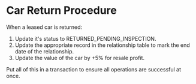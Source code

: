# Car Return Procedure

When a leased car is returned:

1. Update it's status to RETURNED_PENDING_INSPECTION.
1. Update the appropriate record in the relationship table to mark the end date of the relationship.
1. Update the value of the car by +5% for resale profit.

Put all of this in a transaction to ensure all operations are successful at once.